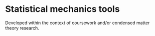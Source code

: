 # Statistical mechanics tools
Developed within the context of coursework and/or condensed matter theory research.
